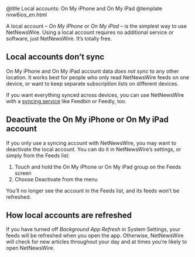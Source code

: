 @title Local accounts: On My iPhone and On My iPad
@template nnw6ios_en.html

A local account – *On My iPhone* or *On My iPad* – is the simplest way to use NetNewsWire. Using a local account requires no additional service or software, just NetNewsWire. It’s totally free.

Local accounts don’t sync
-------------------------

On My iPhone and On My iPad account data *does not sync* to any other location. It works best for people who only read NetNewsWire feeds on one device, or want to keep separate subscription lists on different devices. 

If you want everything synced across devices, you can use NetNewsWire with a [syncing service](syncing-accounts) like Feedbin or Feedly, too.



Deactivate the On My iPhone or On My iPad account
-------------------------------------------------

If you only use a syncing account with NetNewsWire, you may want to  deactivate the local account. You can do it in NetNewsWire’s settings, or simply from the Feeds list:

1. Touch and hold the On My iPhone or On My iPad group on the Feeds screen
2. Choose Deactivate from the menu

You’ll no longer see the account in the Feeds list, and its feeds won’t be refreshed.



How local accounts are refreshed
--------------------------------

If you have turned off *Background App Refresh* in System Settings, your feeds will be refreshed when you open the app. Otherwise, NetNewsWire will check for new articles throughout your day and at times you’re likely to open NetNewsWire.